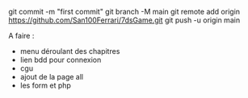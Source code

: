 git commit -m "first commit"
git branch -M main
git remote add origin https://github.com/San100Ferrari/7dsGame.git
git push -u origin main

A faire :
- menu déroulant des chapitres
- lien bdd pour connexion
- cgu
- ajout de la page all
- les form et php